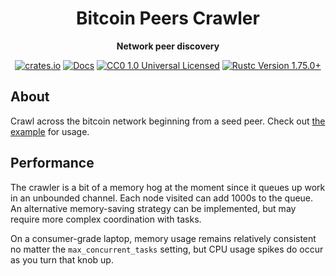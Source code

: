 <div align="center">
  <h1>Bitcoin Peers Crawler</h1>
  <p>
    <strong>Network peer discovery</strong>
  </p>

  <p>
    <a href="https://crates.io/crates/bitcoin-peers-crawler"><img alt="crates.io" src="https://img.shields.io/crates/v/bitcoin-peers-crawler.svg"/></a>
    <a href="https://docs.rs/bitcoin-peers-crawler"><img alt="Docs" src="https://img.shields.io/badge/docs-docs.rs-4d76ae"/></a>
    <a href="https://github.com/nyonson/bitcoin-peers/blob/master/LICENSE"><img alt="CC0 1.0 Universal Licensed" src="https://img.shields.io/badge/license-CC0--1.0-blue.svg"/></a>
    <a href="https://blog.rust-lang.org/2023/12/28/Rust-1.75.0/"><img alt="Rustc Version 1.75.0+" src="https://img.shields.io/badge/rustc-1.75.0%2B-lightgrey.svg"/></a>
  </p>
</div>

## About

Crawl across the bitcoin network beginning from a seed peer. Check out [the example](examples/crawler.rs) for usage.

## Performance

The crawler is a bit of a memory hog at the moment since it queues up work in an unbounded channel. Each node visited can add 1000s to the queue. An alternative memory-saving strategy can be implemented, but may require more complex coordination with tasks.

On a consumer-grade laptop, memory usage remains relatively consistent no matter the `max_concurrent_tasks` setting, but CPU usage spikes do occur as you turn that knob up. 
